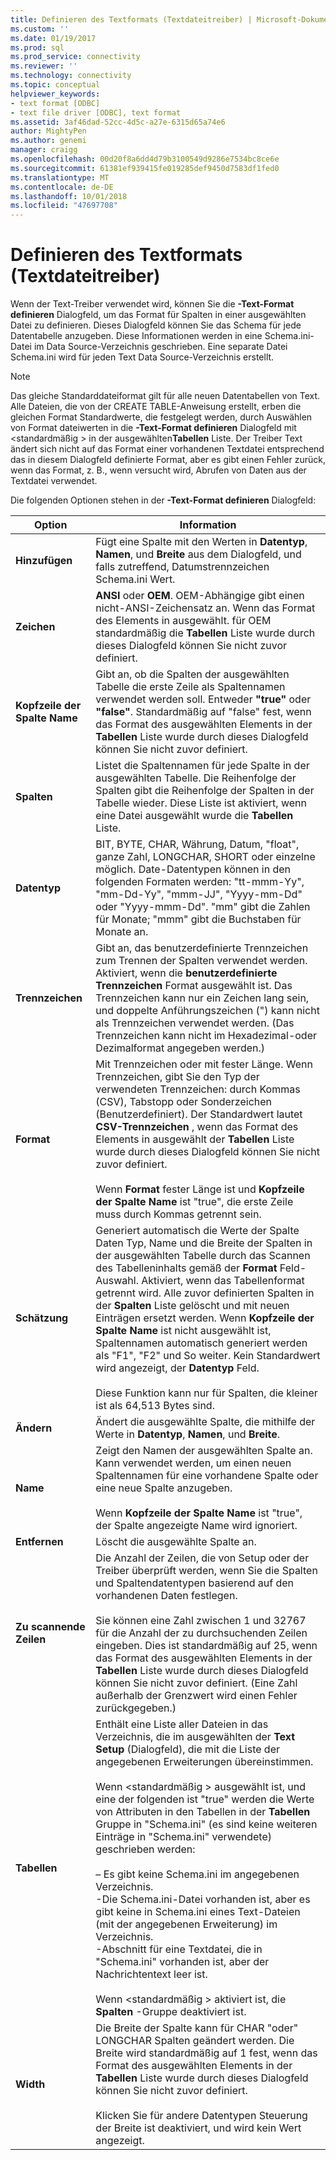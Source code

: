```yaml
---
title: Definieren des Textformats (Textdateitreiber) | Microsoft-Dokumentation
ms.custom: ''
ms.date: 01/19/2017
ms.prod: sql
ms.prod_service: connectivity
ms.reviewer: ''
ms.technology: connectivity
ms.topic: conceptual
helpviewer_keywords:
- text format [ODBC]
- text file driver [ODBC], text format
ms.assetid: 3af46dad-52cc-4d5c-a27e-6315d65a74e6
author: MightyPen
ms.author: genemi
manager: craigg
ms.openlocfilehash: 00d20f8a6dd4d79b3100549d9286e7534bc8ce6e
ms.sourcegitcommit: 61381ef939415fe019285def9450d7583df1fed0
ms.translationtype: MT
ms.contentlocale: de-DE
ms.lasthandoff: 10/01/2018
ms.locfileid: "47697708"
---
```

# <a name="defining-text-format-text-file-driver"></a>Definieren des Textformats (Textdateitreiber)
Wenn der Text-Treiber verwendet wird, können Sie die **-Text-Format definieren** Dialogfeld, um das Format für Spalten in einer ausgewählten Datei zu definieren. Dieses Dialogfeld können Sie das Schema für jede Datentabelle anzugeben. Diese Informationen werden in eine Schema.ini-Datei im Data Source-Verzeichnis geschrieben. Eine separate Datei Schema.ini wird für jeden Text Data Source-Verzeichnis erstellt.  
  
> [!NOTE]  
>  Das gleiche Standarddateiformat gilt für alle neuen Datentabellen von Text. Alle Dateien, die von der CREATE TABLE-Anweisung erstellt, erben die gleichen Format Standardwerte, die festgelegt werden, durch Auswählen von Format dateiwerten in die **-Text-Format definieren** Dialogfeld mit \<standardmäßig > in der ausgewählten**Tabellen** Liste. Der Treiber Text ändert sich nicht auf das Format einer vorhandenen Textdatei entsprechend das in diesem Dialogfeld definierte Format, aber es gibt einen Fehler zurück, wenn das Format, z. B., wenn versucht wird, Abrufen von Daten aus der Textdatei verwendet.  
  
 Die folgenden Optionen stehen in der **-Text-Format definieren** Dialogfeld:  
  
|Option|Information|  
|------------|-----------------|  
|**Hinzufügen**|Fügt eine Spalte mit den Werten in **Datentyp**, **Namen**, und **Breite** aus dem Dialogfeld, und falls zutreffend, Datumstrennzeichen Schema.ini Wert.|  
|**Zeichen**|**ANSI** oder **OEM**. OEM-Abhängige gibt einen nicht-ANSI-Zeichensatz an. Wenn das Format des Elements in ausgewählt. für OEM standardmäßig die **Tabellen** Liste wurde durch dieses Dialogfeld können Sie nicht zuvor definiert.|  
|**Kopfzeile der Spalte Name**|Gibt an, ob die Spalten der ausgewählten Tabelle die erste Zeile als Spaltennamen verwendet werden soll. Entweder **"true"** oder **"false"**. Standardmäßig auf "false" fest, wenn das Format des ausgewählten Elements in der **Tabellen** Liste wurde durch dieses Dialogfeld können Sie nicht zuvor definiert.|  
|**Spalten**|Listet die Spaltennamen für jede Spalte in der ausgewählten Tabelle. Die Reihenfolge der Spalten gibt die Reihenfolge der Spalten in der Tabelle wieder. Diese Liste ist aktiviert, wenn eine Datei ausgewählt wurde die **Tabellen** Liste.|  
|**Datentyp**|BIT, BYTE, CHAR, Währung, Datum, "float", ganze Zahl, LONGCHAR, SHORT oder einzelne möglich. Date-Datentypen können in den folgenden Formaten werden: "tt-mmm-Yy", "mm-Dd-Yy", "mmm-JJ", "Yyyy-mm-Dd" oder "Yyyy-mmm-Dd". "mm" gibt die Zahlen für Monate; "mmm" gibt die Buchstaben für Monate an.|  
|**Trennzeichen**|Gibt an, das benutzerdefinierte Trennzeichen zum Trennen der Spalten verwendet werden. Aktiviert, wenn die **benutzerdefinierte Trennzeichen** Format ausgewählt ist. Das Trennzeichen kann nur ein Zeichen lang sein, und doppelte Anführungszeichen (") kann nicht als Trennzeichen verwendet werden. (Das Trennzeichen kann nicht im Hexadezimal-oder Dezimalformat angegeben werden.)|  
|**Format**|Mit Trennzeichen oder mit fester Länge. Wenn Trennzeichen, gibt Sie den Typ der verwendeten Trennzeichen: durch Kommas (CSV), Tabstopp oder Sonderzeichen (Benutzerdefiniert). Der Standardwert lautet **CSV-Trennzeichen** , wenn das Format des Elements in ausgewählt der **Tabellen** Liste wurde durch dieses Dialogfeld können Sie nicht zuvor definiert.<br /><br /> Wenn **Format** fester Länge ist und **Kopfzeile der Spalte Name** ist "true", die erste Zeile muss durch Kommas getrennt sein.|  
|**Schätzung**|Generiert automatisch die Werte der Spalte Daten Typ, Name und die Breite der Spalten in der ausgewählten Tabelle durch das Scannen des Tabelleninhalts gemäß der **Format** Feld-Auswahl. Aktiviert, wenn das Tabellenformat getrennt wird. Alle zuvor definierten Spalten in der **Spalten** Liste gelöscht und mit neuen Einträgen ersetzt werden. Wenn **Kopfzeile der Spalte Name** ist nicht ausgewählt ist, Spaltennamen automatisch generiert werden als "F1", "F2" und So weiter. Kein Standardwert wird angezeigt, der **Datentyp** Feld.<br /><br /> Diese Funktion kann nur für Spalten, die kleiner ist als 64,513 Bytes sind.|  
|**Ändern**|Ändert die ausgewählte Spalte, die mithilfe der Werte in **Datentyp**, **Namen**, und **Breite**.|  
|**Name**|Zeigt den Namen der ausgewählten Spalte an. Kann verwendet werden, um einen neuen Spaltennamen für eine vorhandene Spalte oder eine neue Spalte anzugeben.<br /><br /> Wenn **Kopfzeile der Spalte Name** ist "true", der Spalte angezeigte Name wird ignoriert.|  
|**Entfernen**|Löscht die ausgewählte Spalte an.|  
|**Zu scannende Zeilen**|Die Anzahl der Zeilen, die von Setup oder der Treiber überprüft werden, wenn Sie die Spalten und Spaltendatentypen basierend auf den vorhandenen Daten festlegen.<br /><br /> Sie können eine Zahl zwischen 1 und 32767 für die Anzahl der zu durchsuchenden Zeilen eingeben. Dies ist standardmäßig auf 25, wenn das Format des ausgewählten Elements in der **Tabellen** Liste wurde durch dieses Dialogfeld können Sie nicht zuvor definiert. (Eine Zahl außerhalb der Grenzwert wird einen Fehler zurückgegeben.)|  
|**Tabellen**|Enthält eine Liste aller Dateien in das Verzeichnis, die im ausgewählten der **Text Setup** (Dialogfeld), die mit die Liste der angegebenen Erweiterungen übereinstimmen.<br /><br /> Wenn \<standardmäßig > ausgewählt ist, und eine der folgenden ist "true" werden die Werte von Attributen in den Tabellen in der **Tabellen** Gruppe in "Schema.ini" (es sind keine weiteren Einträge in "Schema.ini" verwendete) geschrieben werden:<br /><br /> – Es gibt keine Schema.ini im angegebenen Verzeichnis.<br />-Die Schema.ini-Datei vorhanden ist, aber es gibt keine in Schema.ini eines Text-Dateien (mit der angegebenen Erweiterung) im Verzeichnis.<br />-Abschnitt für eine Textdatei, die in "Schema.ini" vorhanden ist, aber der Nachrichtentext leer ist.<br /><br /> Wenn \<standardmäßig > aktiviert ist, die **Spalten** -Gruppe deaktiviert ist.|  
|**Width**|Die Breite der Spalte kann für CHAR "oder" LONGCHAR Spalten geändert werden. Die Breite wird standardmäßig auf 1 fest, wenn das Format des ausgewählten Elements in der **Tabellen** Liste wurde durch dieses Dialogfeld können Sie nicht zuvor definiert.<br /><br /> Klicken Sie für andere Datentypen Steuerung der Breite ist deaktiviert, und wird kein Wert angezeigt.|
